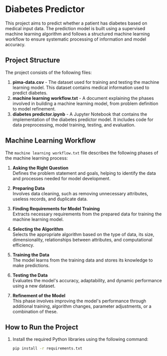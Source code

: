 # Diabetes Predictor

This project aims to predict whether a patient has diabetes based on medical input data. The prediction model is built using a supervised machine learning algorithm and follows a structured machine learning workflow to ensure systematic processing of information and model accuracy.

## Project Structure

The project consists of the following files:

1. **pima-data.csv** - The dataset used for training and testing the machine learning model. This dataset contains medical information used to predict diabetes.
2. **machine learning workflow.txt** - A document explaining the phases involved in building a machine learning model, from problem definition to model refinement.
3. **diabetes predictor.ipynb** - A Jupyter Notebook that contains the implementation of the diabetes predictor model. It includes code for data preprocessing, model training, testing, and evaluation.

## Machine Learning Workflow

The `machine learning workflow.txt` file describes the following phases of the machine learning process:

1. **Asking the Right Question**  
   Defines the problem statement and goals, helping to identify the data and processes needed for model development.

2. **Preparing Data**  
   Involves data cleaning, such as removing unnecessary attributes, useless records, and duplicate data.

3. **Finding Requirements for Model Training**  
   Extracts necessary requirements from the prepared data for training the machine learning model.

4. **Selecting the Algorithm**  
   Selects the appropriate algorithm based on the type of data, its size, dimensionality, relationships between attributes, and computational efficiency.

5. **Training the Data**  
   The model learns from the training data and stores its knowledge to make predictions.

6. **Testing the Data**  
   Evaluates the model's accuracy, adaptability, and dynamic performance using a new dataset.

7. **Refinement of the Model**  
   This phase involves improving the model's performance through additional training, algorithm changes, parameter adjustments, or a combination of these.

## How to Run the Project

1. Install the required Python libraries using the following command:
   ```bash
   pip install -r requirements.txt
